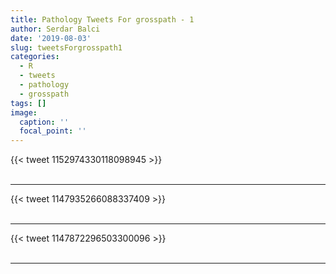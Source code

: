 ```yaml
---
title: Pathology Tweets For grosspath - 1
author: Serdar Balci
date: '2019-08-03'
slug: tweetsForgrosspath1
categories:
  - R
  - tweets
  - pathology
  - grosspath
tags: []
image:
  caption: ''
  focal_point: ''
---
```



{{< tweet 1152974330118098945 >}}
<br>
<br>
<hr>
{{< tweet 1147935266088337409 >}}
<br>
<br>
<hr>
{{< tweet 1147872296503300096 >}}
<br>
<br>
<hr>
